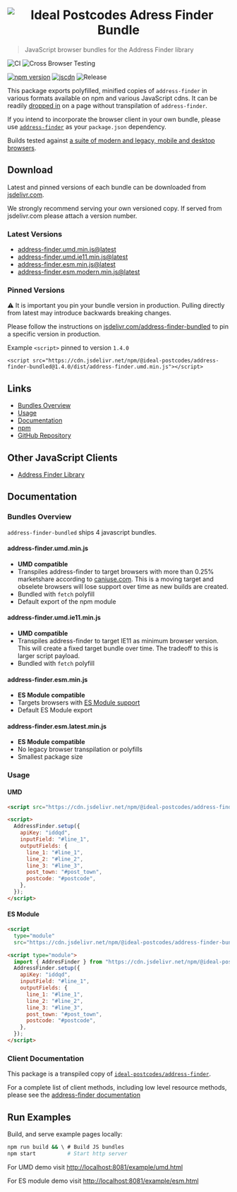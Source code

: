 <h1 align="center">
  <img src="https://img.ideal-postcodes.co.uk/Address%20Finder%20Logo@3x.png" alt="Ideal Postcodes Adress Finder Bundle">
</h1>

> JavaScript browser bundles for the Address Finder library

![CI](https://github.com/ideal-postcodes/address-finder-bundled/workflows/CI/badge.svg)
![Cross Browser Testing](https://github.com/ideal-postcodes/address-finder-bundled/workflows/Cross%20Browser%20Testing/badge.svg?branch=saucelabs)

[![npm version](https://badge.fury.io/js/%40ideal-postcodes%2Faddress-finder-bundled.svg)](https://badge.fury.io/js/%40ideal-postcodes%2Faddress-finder-bundled)
[![jscdn](https://badgen.net/jsdelivr/v/npm/@ideal-postcodes/address-finder-bundled)](https://cdn.jsdelivr.net/npm/@ideal-postcodes/address-finder-bundled/dist/)
![Release](https://github.com/ideal-postcodes/address-finder-bundled/workflows/Release/badge.svg)

This package exports polyfilled, minified copies of `address-finder` in various formats available on npm and various JavaScript cdns. It can be readily [dropped in](#usage) on a page without transpilation of `address-finder`.

If you intend to incorporate the browser client in your own bundle, please use [`address-finder`](https://github.com/ideal-postcodes/address-finder) as your `package.json` dependency.

Builds tested against [a suite of modern and legacy, mobile and desktop browsers](https://github.com/ideal-postcodes/supported-browsers).

## Download

Latest and pinned versions of each bundle can be downloaded from [jsdelivr.com](https://www.jsdelivr.com).

We strongly recommend serving your own versioned copy. If served from jsdelivr.com please attach a version number.

### Latest Versions

- [address-finder.umd.min.js@latest](https://cdn.jsdelivr.net/npm/@ideal-postcodes/address-finder-bundled/dist/address-finder.umd.min.js)
- [address-finder.umd.ie11.min.js@latest](https://cdn.jsdelivr.net/npm/@ideal-postcodes/address-finder-bundled/dist/address-finder.umd.ie11.min.js)
- [address-finder.esm.min.js@latest](https://cdn.jsdelivr.net/npm/@ideal-postcodes/address-finder-bundled/dist/address-finder.esm.min.js)
- [address-finder.esm.modern.min.js@latest](https://cdn.jsdelivr.net/npm/@ideal-postcodes/address-finder-bundled/dist/address-finder.esm.modern.min.js)

### Pinned Versions

⚠️ It is important you pin your bundle version in production. Pulling directly from latest may introduce backwards breaking changes.

Please follow the instructions on [jsdelivr.com/address-finder-bundled](https://www.jsdelivr.com/package/npm/@ideal-postcodes/address-finder-bundled) to pin a specific version in production.

Example `<script>` pinned to version `1.4.0`

```
<script src="https://cdn.jsdelivr.net/npm/@ideal-postcodes/address-finder-bundled@1.4.0/dist/address-finder.umd.min.js"></script>
```

## Links

- [Bundles Overview](#bundles-overview)
- [Usage](#usage)
- [Documentation](https://address-finder.ideal-postcodes.dev/)
- [npm](https://www.npmjs.com/package/@ideal-postcodes/address-finder-bundled)
- [GitHub Repository](https://github.com/ideal-postcodes/address-finder-bundled)

## Other JavaScript Clients

- [Address Finder Library](https://github.com/ideal-postcodes/address-finder)

## Documentation

### Bundles Overview

`address-finder-bundled` ships 4 javascript bundles.

#### address-finder.umd.min.js

- **UMD compatible**
- Transpiles address-finder to target browsers with more than 0.25% marketshare according to [caniuse.com](https://caniuse.com/usage-table). This is a moving target and obselete browsers will lose support over time as new builds are created.
- Bundled with `fetch` polyfill
- Default export of the npm module

#### address-finder.umd.ie11.min.js

- **UMD compatible**
- Transpiles address-finder to target IE11 as minimum browser version. This will create a fixed target bundle over time. The tradeoff to this is larger script payload.
- Bundled with `fetch` polyfill

#### address-finder.esm.min.js

- **ES Module compatible**
- Targets browsers with [ES Module support](https://caniuse.com/#search=module)
- Default ES Module export

#### address-finder.esm.latest.min.js

- **ES Module compatible**
- No legacy browser transpilation or polyfills
- Smallest package size

### Usage

#### UMD

```html
<script src="https://cdn.jsdelivr.net/npm/@ideal-postcodes/address-finder-bundled/dist/address-finder.umd.min.js"></script>

<script>
  AddressFinder.setup({
    apiKey: "iddqd",
    inputField: "#line_1",
    outputFields: {
      line_1: "#line_1",
      line_2: "#line_2",
      line_3: "#line_3",
      post_town: "#post_town",
      postcode: "#postcode",
    },
  });
</script>
```

#### ES Module

```html
<script
  type="module"
  src="https://cdn.jsdelivr.net/npm/@ideal-postcodes/address-finder-bundled/dist/address-finder.esm.min.js"></script>

<script type="module">
  import { AddresFinder } from "https://cdn.jsdelivr.net/npm/@ideal-postcodes/address-finder-bundled/dist/address-finder.esm.min.js";
  AddressFinder.setup({
    apiKey: "iddqd",
    inputField: "#line_1",
    outputFields: {
      line_1: "#line_1",
      line_2: "#line_2",
      line_3: "#line_3",
      post_town: "#post_town",
      postcode: "#postcode",
    },
  });
</script>
```

### Client Documentation

This package is a transpiled copy of [`ideal-postcodes/address-finder`](https://github.com/ideal-postcodes/address-finder).

For a complete list of client methods, including low level resource methods, please see the [address-finder documentation](https://address-finder.ideal-postcodes.dev/#documentation)

## Run Examples

Build, and serve example pages locally:

```bash
npm run build && \ # Build JS bundles
npm start          # Start http server
```

For UMD demo visit [http://localhost:8081/example/umd.html](http://localhost:8081/example/umd.html)

For ES module demo visit [http://localhost:8081/example/esm.html](http://localhost:8081/example/esm.html)
